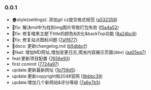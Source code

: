 ## <small>0.0.1</small>

* 🏠style(settings): 添加git cz提交格式规范 ([a532358](https://github.com/marioliu2001/resources-vitepress/commit/a532358))
* 🐛fix: 解决md中为找到img图片导致打包失败 ([f5a4a52](https://github.com/marioliu2001/resources-vitepress/commit/f5a4a52))
* 🐛fix: 修复暗黑主题下title的颜色\&优化\&backTop功能 ([8a24bc6](https://github.com/marioliu2001/resources-vitepress/commit/8a24bc6))
* 🐛fix: 修复站点图标问题 ([7a1f877](https://github.com/marioliu2001/resources-vitepress/commit/7a1f877))
* 📝docs: 更新changelog.md ([b5dbbcf](https://github.com/marioliu2001/resources-vitepress/commit/b5dbbcf))
* 🚀feat: 增加MD网址,增加变更日志,爬虫内容展示页面(dev) ([aa05ea7](https://github.com/marioliu2001/resources-vitepress/commit/aa05ea7))
* feat:更新项目配置 ([7656e93](https://github.com/marioliu2001/resources-vitepress/commit/7656e93))
* first commit ([7724a97](https://github.com/marioliu2001/resources-vitepress/commit/7724a97))
* update:更新最新网址 ([1b759d5](https://github.com/marioliu2001/resources-vitepress/commit/1b759d5))
* update:更新copyright和2048官网 ([9bbbc39](https://github.com/marioliu2001/resources-vitepress/commit/9bbbc39))
* update:增加几个新网站&评分等级 ([7a6e7b5](https://github.com/marioliu2001/resources-vitepress/commit/7a6e7b5))




